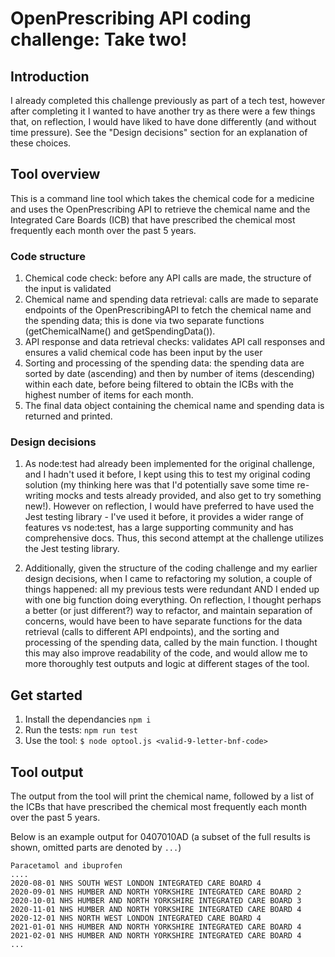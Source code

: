 # OpenPrescribing API coding challenge: Take two!

## Introduction

I already completed this challenge previously as part of a tech test, however after completing it I wanted to have another try as there were a few things that, on reflection, I would have liked to have done differently (and without time pressure). See the "Design decisions" section for an explanation of these choices.

## Tool overview

This is a command line tool which takes the chemical code for a medicine and uses the OpenPrescribing API to retrieve the chemical name and the Integrated Care Boards (ICB) that have prescribed the chemical most frequently each month over the past 5 years.

### Code structure

1. Chemical code check: before any API calls are made, the structure of the input is validated
2. Chemical name and spending data retrieval: calls are made to separate endpoints of the OpenPrescribingAPI to fetch the chemical name and the spending data; this is done via two separate functions (getChemicalName() and getSpendingData()).
3. API response and data retrieval checks: validates API call responses and ensures a valid chemical code has been input by the user
4. Sorting and processing of the spending data: the spending data are sorted by date (ascending) and then by number of items (descending) within each date, before being filtered to obtain the ICBs with the highest number of items for each month.
5. The final data object containing the chemical name and spending data is returned and printed.

### Design decisions

1. As node:test had already been implemented for the original challenge, and I hadn't used it before, I kept using this to test my original coding solution (my thinking here was that I'd potentially save some time re-writing mocks and tests already provided, and also get to try something new!). However on reflection, I would have preferred to have used the Jest testing library - I've used it before, it provides a wider range of features vs node:test, has a large supporting community and has comprehensive docs. Thus, this second attempt at the challenge utilizes the Jest testing library.

2. Additionally, given the structure of the coding challenge and my earlier design decisions, when I came to refactoring my solution, a couple of things happened: all my previous tests were redundant AND I ended up with one big function doing everything. On reflection, I thought perhaps a better (or just different?) way to refactor, and maintain separation of concerns, would have been to have separate functions for the data retrieval (calls to different API endpoints), and the sorting and processing of the spending data, called by the main function. I thought this may also improve readability of the code, and would allow me to more thoroughly test outputs and logic at different stages of the tool.

## Get started

1. Install the dependancies 
   `npm i`
2. Run the tests:
   `npm run test`
3. Use the tool:
   `$ node optool.js <valid-9-letter-bnf-code>`

## Tool output

The output from the tool will print the chemical name, followed by a list of the ICBs that have prescribed the chemical most frequently each month over the past 5 years.

Below is an example output for 0407010AD (a subset of the full results is shown, omitted parts are denoted by `...`)

```
Paracetamol and ibuprofen
....
2020-08-01 NHS SOUTH WEST LONDON INTEGRATED CARE BOARD 4
2020-09-01 NHS HUMBER AND NORTH YORKSHIRE INTEGRATED CARE BOARD 2
2020-10-01 NHS HUMBER AND NORTH YORKSHIRE INTEGRATED CARE BOARD 3
2020-11-01 NHS HUMBER AND NORTH YORKSHIRE INTEGRATED CARE BOARD 4
2020-12-01 NHS NORTH WEST LONDON INTEGRATED CARE BOARD 4
2021-01-01 NHS HUMBER AND NORTH YORKSHIRE INTEGRATED CARE BOARD 4
2021-02-01 NHS HUMBER AND NORTH YORKSHIRE INTEGRATED CARE BOARD 4
...

```
